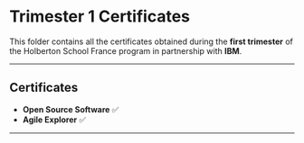 # Trimester 1 Certificates

This folder contains all the certificates obtained during the **first trimester** of the Holberton School France program in partnership with **IBM**.

---

## Certificates

- **Open Source Software** ✅
- **Agile Explorer** ✅

---
